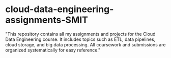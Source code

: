 # cloud-data-engineering-assignments-SMIT
"This repository contains all my assignments and projects for the Cloud Data Engineering course. It includes topics such as ETL, data pipelines, cloud storage, and big data processing. All coursework and submissions are organized systematically for easy reference."
